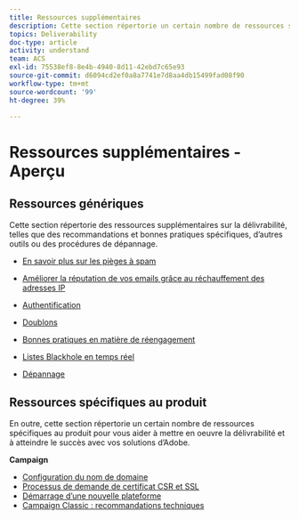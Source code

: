 ```yaml
---
title: Ressources supplémentaires
description: Cette section répertorie un certain nombre de ressources supplémentaires sur la délivrabilité.
topics: Deliverability
doc-type: article
activity: understand
team: ACS
exl-id: 75538ef8-8e4b-4940-8d11-42ebd7c65e93
source-git-commit: d6094cd2ef0a8a7741e7d8aa4db15499fad08f90
workflow-type: tm+mt
source-wordcount: '99'
ht-degree: 39%

---
```


# Ressources supplémentaires - Aperçu

## Ressources génériques

Cette section répertorie des ressources supplémentaires sur la délivrabilité, telles que des recommandations et bonnes pratiques spécifiques, d’autres outils ou des procédures de dépannage.

* [En savoir plus sur les pièges à spam](../../help/additional-resources/all-about-spam-traps.md)
* [Améliorer la réputation de vos emails grâce au réchauffement des adresses IP](../../help/additional-resources/increase-reputation-with-ip-warming.md)
* [Authentification](../../help/additional-resources/authentication.md)
* [Doublons](../../help/additional-resources/duplicates.md)
* [Bonnes pratiques en matière de réengagement](../../help/additional-resources/re-engagement.md)
* [Listes Blackhole en temps réel](../../help/additional-resources/blocklist-databases.md)
* [Dépannage](../../help/additional-resources/troubleshooting.md)

   <!--
    [IP Certification](../../help/additional-resources/ip-certification.md)
    [Third-party monitoring tools](../../help/additional-resources/third-party-monitoring-tools.md)-->

## Ressources spécifiques au produit

En outre, cette section répertorie un certain nombre de ressources spécifiques au produit pour vous aider à mettre en oeuvre la délivrabilité et à atteindre le succès avec vos solutions d’Adobe.

**Campaign**

* [Configuration du nom de domaine](../../help/additional-resources/ac-domain-name-setup.md)
* [Processus de demande de certificat CSR et SSL](../../help/additional-resources/ac-ssl-certificate-request.md)
* [Démarrage d’une nouvelle plateforme](../../help/additional-resources/ac-starting-new-platform.md)
* [Campaign Classic : recommandations techniques](../../help/additional-resources/acc-technical-recommendations.md)
